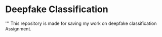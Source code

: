 # Deepfake Classification
'''
This repository is made for saving my work on deepfake classification Assignment.
